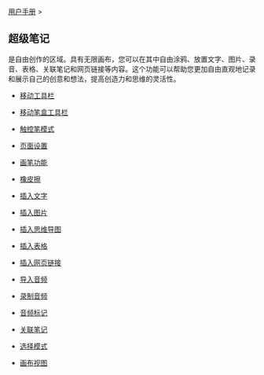 [用户手册](/dragonnest/drawnote/manual) >



超级笔记
---

是自由创作的区域。具有无限画布，您可以在其中自由涂鸦、放置文字、图片、录音、表格、关联笔记和网页链接等内容。这个功能可以帮助您更加自由直观地记录和展示自己的创意和想法，提高创造力和思维的灵活性。

- [移动工具栏](move_toolbar.md)

- [移动笔盒工具栏](move_pencil_toolbar.md)

- [触控笔模式](stylus_mode.md)

- [页面设置](page_settings.md)

- [画笔功能](brush_function.md)

- [橡皮擦](eraser.md)

- [插入文字](insert_text.md)

- [插入图片](insert_picture.md)

- [插入思维导图](Insert_mind_map.md)

- [插入表格](insert_table.md)

- [插入网页链接](insert_web_link.md)

- [导入音频](import_audio.md)

- [录制音频](record_audio.md)

- [音频标记](audio_marker.md)

- [关联笔记](associated_notes.md)

- [选择模式](select_mode.md)

- [画布视图](canvas_view.md)